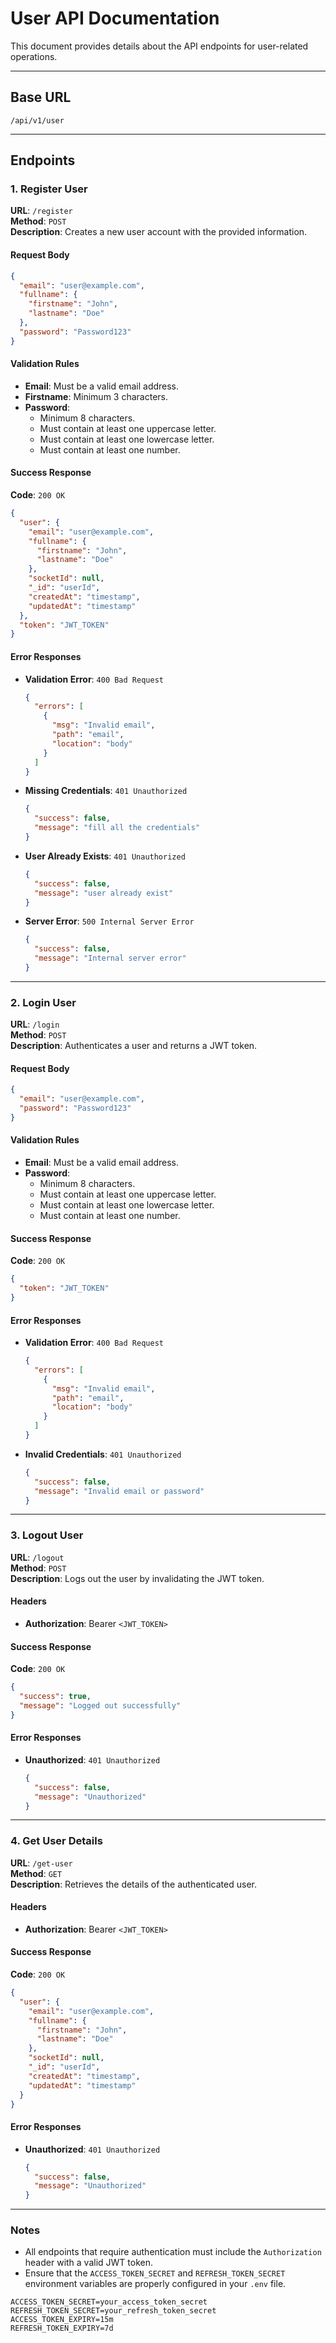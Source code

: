 # User API Documentation

This document provides details about the API endpoints for user-related operations.

---

## Base URL
`/api/v1/user`

---

## Endpoints

### 1. Register User
**URL**: `/register`  
**Method**: `POST`  
**Description**: Creates a new user account with the provided information.  

#### Request Body
```json
{
  "email": "user@example.com",
  "fullname": {
    "firstname": "John",
    "lastname": "Doe"
  },
  "password": "Password123"
}
```

#### Validation Rules
- **Email**: Must be a valid email address.
- **Firstname**: Minimum 3 characters.
- **Password**:
  - Minimum 8 characters.
  - Must contain at least one uppercase letter.
  - Must contain at least one lowercase letter.
  - Must contain at least one number.

#### Success Response
**Code**: `200 OK`  
```json
{
  "user": {
    "email": "user@example.com",
    "fullname": {
      "firstname": "John",
      "lastname": "Doe"
    },
    "socketId": null,
    "_id": "userId",
    "createdAt": "timestamp",
    "updatedAt": "timestamp"
  },
  "token": "JWT_TOKEN"
}
```

#### Error Responses
- **Validation Error**: `400 Bad Request`
  ```json
  {
    "errors": [
      {
        "msg": "Invalid email",
        "path": "email",
        "location": "body"
      }
    ]
  }
  ```
- **Missing Credentials**: `401 Unauthorized`
  ```json
  {
    "success": false,
    "message": "fill all the credentials"
  }
  ```
- **User Already Exists**: `401 Unauthorized`
  ```json
  {
    "success": false,
    "message": "user already exist"
  }
  ```
- **Server Error**: `500 Internal Server Error`
  ```json
  {
    "success": false,
    "message": "Internal server error"
  }
  ```

---

### 2. Login User
**URL**: `/login`  
**Method**: `POST`  
**Description**: Authenticates a user and returns a JWT token.

#### Request Body
```json
{
  "email": "user@example.com",
  "password": "Password123"
}
```

#### Validation Rules
- **Email**: Must be a valid email address.
- **Password**:
  - Minimum 8 characters.
  - Must contain at least one uppercase letter.
  - Must contain at least one lowercase letter.
  - Must contain at least one number.

#### Success Response
**Code**: `200 OK`  
```json
{
  "token": "JWT_TOKEN"
}
```

#### Error Responses
- **Validation Error**: `400 Bad Request`
  ```json
  {
    "errors": [
      {
        "msg": "Invalid email",
        "path": "email",
        "location": "body"
      }
    ]
  }
  ```
- **Invalid Credentials**: `401 Unauthorized`
  ```json
  {
    "success": false,
    "message": "Invalid email or password"
  }
  ```

---

### 3. Logout User
**URL**: `/logout`  
**Method**: `POST`  
**Description**: Logs out the user by invalidating the JWT token.

#### Headers
- **Authorization**: Bearer `<JWT_TOKEN>`

#### Success Response
**Code**: `200 OK`  
```json
{
  "success": true,
  "message": "Logged out successfully"
}
```

#### Error Responses
- **Unauthorized**: `401 Unauthorized`
  ```json
  {
    "success": false,
    "message": "Unauthorized"
  }
  ```

---

### 4. Get User Details
**URL**: `/get-user`  
**Method**: `GET`  
**Description**: Retrieves the details of the authenticated user.

#### Headers
- **Authorization**: Bearer `<JWT_TOKEN>`

#### Success Response
**Code**: `200 OK`  
```json
{
  "user": {
    "email": "user@example.com",
    "fullname": {
      "firstname": "John",
      "lastname": "Doe"
    },
    "socketId": null,
    "_id": "userId",
    "createdAt": "timestamp",
    "updatedAt": "timestamp"
  }
}
```

#### Error Responses
- **Unauthorized**: `401 Unauthorized`
  ```json
  {
    "success": false,
    "message": "Unauthorized"
  }
  ```

---

### Notes
- All endpoints that require authentication must include the `Authorization` header with a valid JWT token.
- Ensure that the `ACCESS_TOKEN_SECRET` and `REFRESH_TOKEN_SECRET` environment variables are properly configured in your `.env` file.

```env
ACCESS_TOKEN_SECRET=your_access_token_secret
REFRESH_TOKEN_SECRET=your_refresh_token_secret
ACCESS_TOKEN_EXPIRY=15m
REFRESH_TOKEN_EXPIRY=7d
```